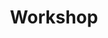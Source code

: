 ---
title: Workshop
header: Workshop "Geometry with your finger"
menu_title: Workshop
order: 4
sections:

  - file: intro
    layout: image-block
    data:
      image: /media/images/2x1/workshop-en.jpg
      colorclassimg: primary
      colorclasstxt: secondary
      image_pos: first

  - file: download
    layout: text

render_this: no # no | before | after
---